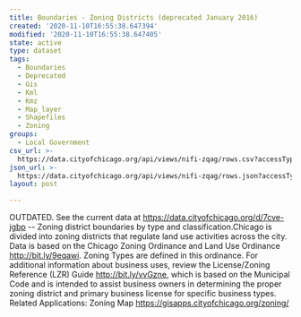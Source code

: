 ```yaml
---
title: Boundaries - Zoning Districts (deprecated January 2016)
created: '2020-11-10T16:55:38.647394'
modified: '2020-11-10T16:55:38.647405'
state: active
type: dataset
tags:
  - Boundaries
  - Deprecated
  - Gis
  - Kml
  - Kmz
  - Map_layer
  - Shapefiles
  - Zoning
groups:
  - Local Government
csv_url: >-
  https://data.cityofchicago.org/api/views/nifi-zqag/rows.csv?accessType=DOWNLOAD
json_url: >-
  https://data.cityofchicago.org/api/views/nifi-zqag/rows.json?accessType=DOWNLOAD
layout: post

---
```

OUTDATED. See the current data at https://data.cityofchicago.org/d/7cve-jgbp -- Zoning district boundaries by type and classification.Chicago is divided into zoning districts that regulate land use activities across the city. Data is based on the Chicago Zoning Ordinance and Land Use Ordinance http://bit.ly/9eqawi. Zoning Types are defined in this ordinance. For additional information about business uses, review the License/Zoning Reference (LZR) Guide http://bit.ly/vvGzne, which is based on the Municipal Code and is intended to assist business owners in determining the proper zoning district and primary business license for specific business types. Related Applications: Zoning Map https://gisapps.cityofchicago.org/zoning/
